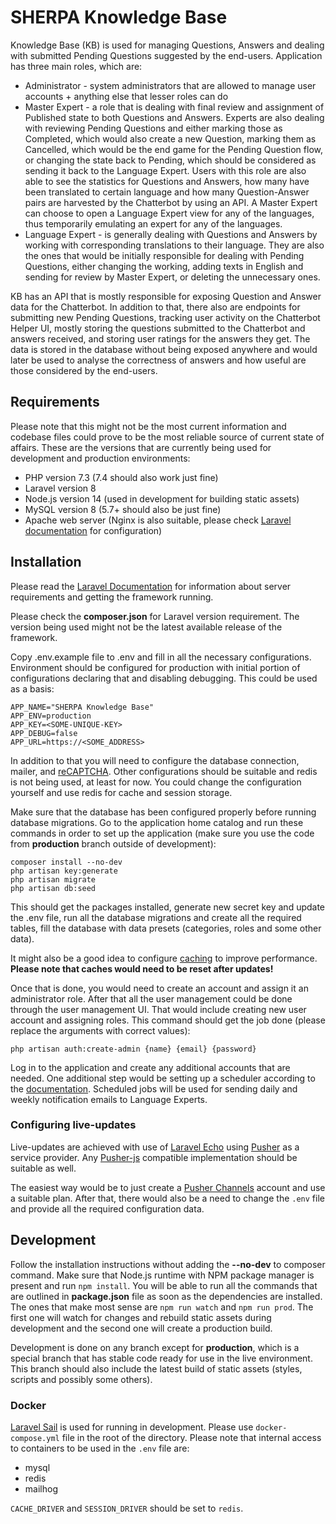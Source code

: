 # SHERPA Knowledge Base

Knowledge Base (KB) is used for managing Questions, Answers and dealing with submitted Pending Questions suggested by the
end-users.
Application has three main roles, which are:
* Administrator - system administrators that are allowed to manage user accounts + anything else that lesser roles can
do
* Master Expert - a role that is dealing with final review and assignment of Published state to both Questions and
Answers. Experts are also dealing with reviewing Pending Questions and either marking those as Completed, which would
also create a new Question, marking them as Cancelled, which would be the end game for the Pending Question flow, or
changing the state back to Pending, which should be considered as sending it back to the Language Expert. Users with
this role are also able to see the statistics for Questions and Answers, how many have been translated to certain
language and how many Question-Answer pairs are harvested by the Chatterbot by using an API. A Master Expert can choose
to open a Language Expert view for any of the languages, thus temporarily emulating an expert for any of the languages.
* Language Expert - is generally dealing with Questions and Answers by working with corresponding translations to their
language. They are also the ones that would be initially responsible for dealing with Pending Questions, either changing
the working, adding texts in English and sending for review by Master Expert, or deleting the unnecessary ones.

KB has an API that is mostly responsible for exposing Question and Answer data for the Chatterbot. In addition to that,
there also are endpoints for submitting new Pending Questions, tracking user activity on the Chatterbot Helper UI,
mostly storing the questions submitted to the Chatterbot and answers received, and storing user ratings for the answers
they get. The data is stored in the database without being exposed anywhere and would later be used to analyse the
correctness of answers and how useful are those considered by the end-users.

## Requirements

Please note that this might not be the most current information and codebase files could prove to be the most reliable source of current state of affairs. These are the versions that are currently being used for development and production environments:

* PHP version 7.3 (7.4 should also work just fine)
* Laravel version 8
* Node.js version 14 (used in development for building static assets)
* MySQL version 8 (5.7+ should also be just fine)
* Apache web server (Nginx is also suitable, please check [Laravel documentation](https://laravel.com/docs/8.x/deployment#nginx) for configuration)

## Installation

Please read the [Laravel Documentation](https://laravel.com/docs/8.x) for information about server requirements and getting the framework running.

Please check the **composer.json** for Laravel version requirement. The version being used might not be the latest available release of the framework.

Copy .env.example file to .env and fill in all the necessary configurations. Environment should be configured for production with initial portion of configurations declaring that and disabling debugging. This could be used as a basis:

```dotenv
APP_NAME="SHERPA Knowledge Base"
APP_ENV=production
APP_KEY=<SOME-UNIQUE-KEY>
APP_DEBUG=false
APP_URL=https://<SOME_ADDRESS>
```

In addition to that you will need to configure the database connection, mailer, and [reCAPTCHA](https://developers.google.com/recaptcha/). Other configurations should be suitable and redis is not being used, at least for now. You could change the configuration yourself and use redis for cache and session storage.

Make sure that the database has been configured properly before running database migrations. Go to the application home catalog and run these commands in order to set up the application (make sure you use the code from **production** branch outside of development):

```shell
composer install --no-dev
php artisan key:generate
php artisan migrate
php artisan db:seed
```

This should get the packages installed, generate new secret key and update the .env file, run all the database migrations and create all the required tables, fill the database with data presets (categories, roles and some other data).

It might also be a good idea to configure [caching](https://laravel.com/docs/8.x/configuration#configuration-caching) to improve performance. **Please note that caches would need to be reset after updates!**

Once that is done, you would need to create an account and assign it an administrator role. After that all the user management could be done through the user management UI. That would include creating new user account and assigning roles. This command should get the job done (please replace the arguments with correct values):

```shell
php artisan auth:create-admin {name} {email} {password}
```

Log in to the application and create any additional accounts that are needed. One additional step would be setting up a scheduler according to the [documentation](https://laravel.com/docs/8.x/scheduling#starting-the-scheduler). Scheduled jobs will be used for sending daily and weekly notification emails to Language Experts.

### Configuring live-updates

Live-updates are achieved with use of [Laravel Echo](https://laravel.com/docs/8.x/broadcasting#client-side-installation) using [Pusher](https://pusher.com/) as a service provider. Any [Pusher-js](https://github.com/pusher/pusher-js) compatible implementation should be suitable as well.

The easiest way would be to just create a [Pusher Channels](https://pusher.com/channels/pricing) account and use a suitable plan. After that, there would also be a need to change the `.env` file and provide all the required configuration data.

## Development

Follow the installation instructions without adding the **--no-dev** to composer command. Make sure that Node.js runtime with NPM package manager is present and run `npm install`. You will be able to run all the commands that are outlined in **package.json** file as soon as the dependencies are installed. The ones that make most sense are `npm run watch` and `npm run prod`. The first one will watch for changes and rebuild static assets during development and the second one will create a production build.

Development is done on any branch except for **production**, which is a special branch that has stable code ready for use in the live environment. This branch should also include the latest build of static assets (styles, scripts and possibly some others).

### Docker

[Laravel Sail](https://laravel.com/docs/8.x/sail) is used for running in development. Please use `docker-compose.yml`
file in the root of the directory. Please note that internal access to containers to be used in the `.env` file are:
* mysql
* redis
* mailhog

`CACHE_DRIVER` and `SESSION_DRIVER` should be set to `redis`.
